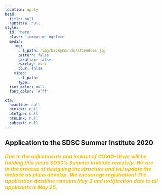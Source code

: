 ```yaml
---
location: apply
head:
  title: null
  subtitle: null
style:
  id: 'hero'
  class: 'jumbotron bgclear'
  media:
    img:
      url_path: /img/backgrounds/attendees.jpg
      pattern: false
      parallax: false
      overlay: dark
      blur: false
    video:
      url_path:
      type:
  tint_color: null
  font_color: '#fff'

cta:
  headline: null
  btnText: null
  btnType: null
  btnLink: null
  subtext: null
---
```



## Application to the SDSC Summer Institute 2020
### <i><font color="#ffbf00"> Due to the adjustments and impact of COVID-19 we will be holding this years SDSC’s Summer Institute remotely.  We are in the process of designing the structure and will update the website as plans develop.  We encourage registration!  The application deadline remains May 3 and notification date to all applicants is May 25.

&nbsp;
